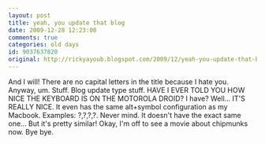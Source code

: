 ```yaml
---
layout: post
title: yeah, you update that blog
date: 2009-12-28 12:23:00
comments: true
categories: old days
id: 9037637820
original: http://rickyayoub.blogspot.com/2009/12/yeah-you-update-that-blog.html
---
```


And I will! There are no capital letters in the title because I hate you. Anyway, um. Stuff. Blog update type stuff. HAVE I EVER TOLD YOU HOW NICE THE KEYBOARD IS ON THE MOTOROLA DROID? I have? Well... IT'S REALLY NICE. It even has the same alt+symbol configuration as my Macbook. Examples: ?,?,?,?. Never mind. It doesn't have the exact same one... But it's pretty similar! Okay, I'm off to see a movie about chipmunks now. Bye bye.